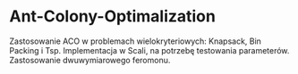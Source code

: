 # Ant-Colony-Optimalization
Zastosowanie ACO w problemach wielokryteriowych: Knapsack, Bin Packing i Tsp.
Implementacja w Scali, na potrzebę testowania parameterów.
Zastosowanie dwuwymiarowego feromonu. 
